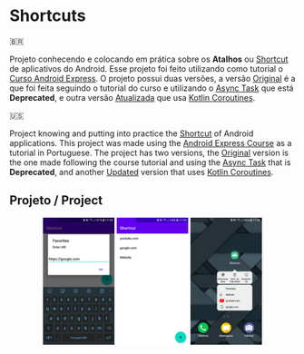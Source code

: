 # Shortcuts

:brazil:

Projeto conhecendo e colocando em prática sobre os **Atalhos** ou [Shortcut](https://developer.android.com/guide/topics/ui/shortcuts?hl=pt-br) de aplicativos do Android. Esse projeto foi feito utilizando como tutorial o [Curso Android Express](https://androiddeveloper.com.br/inscricao). O projeto possui duas versões, a versão [Original]() é a que foi feita seguindo o tutorial do curso e utilizando o [Async Task](https://developer.android.com/reference/android/os/AsyncTask) que está **Deprecated**, e outra versão [Atualizada](https://github.com/Henrique-Santos-da-Silva/Simple-Shortcut-App/tree/with-kotlin-coroutines) que usa [Kotlin Coroutines](https://kotlinlang.org/docs/coroutines-overview.html).

:us:

Project knowing and putting into practice the [Shortcut](https://developer.android.com/guide/topics/ui/shortcuts) of Android applications. This project was made using the [Android Express Course](https://androiddeveloper.com.br/inscricao) as a tutorial in Portuguese. The project has two versions, the [Original]() version is the one made following the course tutorial and using the [Async Task](https://developer.android.com/reference/android/os/AsyncTask) that is **Deprecated**, and another [Updated](https://github.com/Henrique-Santos-da-Silva/Simple-Shortcut-App/tree/with-kotlin-coroutines) version that uses [Kotlin Coroutines](https://kotlinlang.org/docs/coroutines-overview.html).

## Projeto / Project

<div align="center">
  <img style="width: 25%;" src=".github/Screenshot1.png">  
  <img style="width: 25%;" src=".github/Screenshot2.png">
  <img style="width: 25%;" src=".github/Screenshot3.png">
</div>


